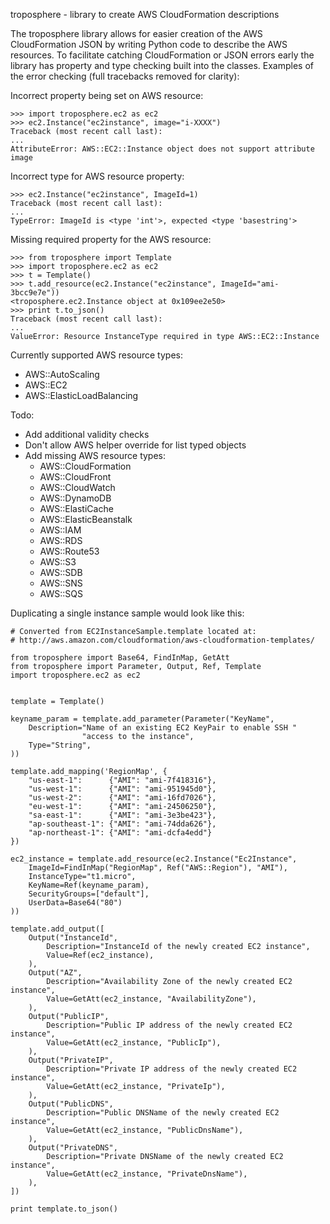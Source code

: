 troposphere - library to create AWS CloudFormation descriptions

The troposphere library allows for easier creation of the AWS CloudFormation
JSON by writing Python code to describe the AWS resources. To facilitate
catching CloudFormation or JSON errors early the library has property and type
checking built into the classes. Examples of the error checking
(full tracebacks removed for clarity):

Incorrect property being set on AWS resource:
```
>>> import troposphere.ec2 as ec2
>>> ec2.Instance("ec2instance", image="i-XXXX")
Traceback (most recent call last):
...
AttributeError: AWS::EC2::Instance object does not support attribute image
```

Incorrect type for AWS resource property:
```
>>> ec2.Instance("ec2instance", ImageId=1)
Traceback (most recent call last):
...
TypeError: ImageId is <type 'int'>, expected <type 'basestring'>
```

Missing required property for the AWS resource:
```
>>> from troposphere import Template
>>> import troposphere.ec2 as ec2
>>> t = Template()
>>> t.add_resource(ec2.Instance("ec2instance", ImageId="ami-3bcc9e7e"))
<troposphere.ec2.Instance object at 0x109ee2e50>
>>> print t.to_json()
Traceback (most recent call last):
...
ValueError: Resource InstanceType required in type AWS::EC2::Instance
```

Currently supported AWS resource types:
- AWS::AutoScaling
- AWS::EC2
- AWS::ElasticLoadBalancing

Todo:
- Add additional validity checks
- Don't allow AWS helper override for list typed objects
- Add missing AWS resource types:
  - AWS::CloudFormation
  - AWS::CloudFront
  - AWS::CloudWatch
  - AWS::DynamoDB
  - AWS::ElastiCache
  - AWS::ElasticBeanstalk
  - AWS::IAM
  - AWS::RDS
  - AWS::Route53
  - AWS::S3
  - AWS::SDB
  - AWS::SNS
  - AWS::SQS

Duplicating a single instance sample would look like this:

```
# Converted from EC2InstanceSample.template located at:
# http://aws.amazon.com/cloudformation/aws-cloudformation-templates/

from troposphere import Base64, FindInMap, GetAtt
from troposphere import Parameter, Output, Ref, Template
import troposphere.ec2 as ec2


template = Template()

keyname_param = template.add_parameter(Parameter("KeyName",
    Description="Name of an existing EC2 KeyPair to enable SSH "
                "access to the instance",
    Type="String",
))

template.add_mapping('RegionMap', {
    "us-east-1":      {"AMI": "ami-7f418316"},
    "us-west-1":      {"AMI": "ami-951945d0"},
    "us-west-2":      {"AMI": "ami-16fd7026"},
    "eu-west-1":      {"AMI": "ami-24506250"},
    "sa-east-1":      {"AMI": "ami-3e3be423"},
    "ap-southeast-1": {"AMI": "ami-74dda626"},
    "ap-northeast-1": {"AMI": "ami-dcfa4edd"}
})

ec2_instance = template.add_resource(ec2.Instance("Ec2Instance",
    ImageId=FindInMap("RegionMap", Ref("AWS::Region"), "AMI"),
    InstanceType="t1.micro",
    KeyName=Ref(keyname_param),
    SecurityGroups=["default"],
    UserData=Base64("80")
))

template.add_output([
    Output("InstanceId",
        Description="InstanceId of the newly created EC2 instance",
        Value=Ref(ec2_instance),
    ),
    Output("AZ",
        Description="Availability Zone of the newly created EC2 instance",
        Value=GetAtt(ec2_instance, "AvailabilityZone"),
    ),
    Output("PublicIP",
        Description="Public IP address of the newly created EC2 instance",
        Value=GetAtt(ec2_instance, "PublicIp"),
    ),
    Output("PrivateIP",
        Description="Private IP address of the newly created EC2 instance",
        Value=GetAtt(ec2_instance, "PrivateIp"),
    ),
    Output("PublicDNS",
        Description="Public DNSName of the newly created EC2 instance",
        Value=GetAtt(ec2_instance, "PublicDnsName"),
    ),
    Output("PrivateDNS",
        Description="Private DNSName of the newly created EC2 instance",
        Value=GetAtt(ec2_instance, "PrivateDnsName"),
    ),
])

print template.to_json()
```
